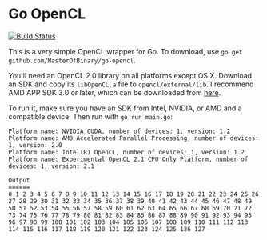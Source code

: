 # Go OpenCL
[![Build Status](https://travis-ci.org/MasterOfBinary/go-opencl.svg?branch=master)](https://travis-ci.org/MasterOfBinary/go-opencl)

This is a very simple OpenCL wrapper for Go. To download, use `go get github.com/MasterOfBinary/go-opencl`.

You'll need an OpenCL 2.0 library on all platforms except OS X. Download an SDK and copy its
`libOpenCL.a` file to `opencl/external/lib`. I recommend AMD APP SDK 3.0 or later, which can be downloaded
from [here](http://developer.amd.com/tools-and-sdks/opencl-zone/amd-accelerated-parallel-processing-app-sdk).

To run it, make sure you have an SDK from Intel, NVIDIA, or AMD and a compatible
device. Then run with `go run main.go`:

```
Platform name: NVIDIA CUDA, number of devices: 1, version: 1.2
Platform name: AMD Accelerated Parallel Processing, number of devices: 1, version: 2.0
Platform name: Intel(R) OpenCL, number of devices: 1, version: 1.2
Platform name: Experimental OpenCL 2.1 CPU Only Platform, number of devices: 1, version: 2.1

Output
======
0 1 2 3 4 5 6 7 8 9 10 11 12 13 14 15 16 17 18 19 20 21 22 23 24 25 26 27 28 29 30 31 32 33 34 35 36 37 38 39 40 41 42 43 44 45 46 47 48 49 50 51 52 53 54 55 56 57 58 59 60 61 62 63 64 65 66 67 68 69 70 71 72 73 74 75 76 77 78 79 80 81 82 83 84 85 86 87 88 89 90 91 92 93 94 95 96 97 98 99 100 101 102 103 104 105 106 107 108 109 110 111 112 113 114 115 116 117 118 119 120 121 122 123 124 125 126 127
```
